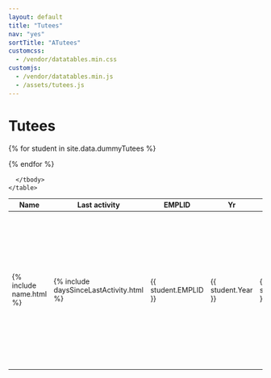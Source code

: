 ```yaml
---
layout: default
title: "Tutees"
nav: "yes"
sortTitle: "ATutees"
customcss:
  - /vendor/datatables.min.css
customjs:
  - /vendor/datatables.min.js
  - /assets/tutees.js
---
```


<div class="container main">
  <h1>Tutees</h1>

  <table class="table table-hover table-sm" id="DataTable">
    <thead class="thead-dark">
      <tr>
        <th scope="col">Name</th>
        <th scope="col" >Last activity</th>
        <!--<th style="width: 6em"> </th> -->
        <!--<th scope="col">Engage</th>-->
        <th scope="col">EMPLID</th>
        <th scope="col">Yr</th>
        <th scope="col">Course</th>        
        <th scope="col">Status</th>
        <!-- <th scope="col"></th>  -->
      </tr>
    </thead>
    <tbody>

{% for student in site.data.dummyTutees %}
      <tr>
        <td class="nowrap">{% include name.html %}</td>
        <td class="nowrap">{% include daysSinceLastActivity.html %}</td>
        <!--<td>{{ student.Engagement }}</td>-->
        <td>{{ student.EMPLID }}</td>
        <td>{{ student.Year }}</td>
        <td>{{ student.Course }}</td>
        <td class="nowrap">
          {%if student.FeeStatus == "home"%}
            <div class="qtip tip-top" data-tip="UK fee status">
              <img class="flag tip" src="images/uk.png" alt="UK fee status"/>
            </div>
          {% elsif student.FeeStatus == "eu" %}
            <div class="qtip tip-top" data-tip="EU fee status">
              <img class="flag tip" src="images/eu.png" alt="EU fee status"/>
            </div>
          {% elsif student.FeeStatus == "int" %}
            <div class="qtip tip-top" data-tip="International fee status">     
              <i class="fas fa-globe flag tip"></i>
            </div>
          {% endif %}
            {{ student.Tier4 }}
            {{ student.RemoteStudy }}</td>
        <!-- <td><i class="fas fa-chevron-circle-right"></i></td> -->
      </tr>
{% endfor %}

      </tbody>
    </table>

</div>
